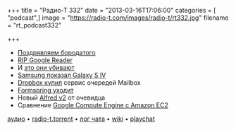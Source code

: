 +++
title = "Радио-Т 332"
date = "2013-03-16T17:06:00"
categories = [ "podcast",]
image = "https://radio-t.com/images/radio-t/rt332.jpg"
filename = "rt_podcast332"

+++

* [Поздрявляем бородатого](http://readwrite.com/2013/03/15/happy-birthday-richard-stallman)
* [RIP Google Reader](http://mashable.com/2013/03/13/google-kills-google-reader/)
* И [это они убивают](http://www.fsf.org/blogs/sysadmin/google-backslides-on-federated-instant-messaging-on-purpose)
* [Samsung показал Galaxy S IV](http://arstechnica.com/gadgets/2013/03/samsung-unveils-the-new-eight-core-galaxy-s-iv/)
* [Dropbox купил](http://mashable.com/2013/03/15/dropbox-buys-mailbox/) сервис очередей Mailbox
* [Formspring уходит](http://www.businessinsider.com/formspring-is-closing-2013-3)
* Новый [Alfred v2](http://www.engadget.com/2013/03/15/alfred-v2-brings-workflows-automates-what-automator-might-not/) от очевидца
* Сравнение [Google Compute Engine с Amazon EC2](http://gigaom.com/2013/03/15/by-the-numbers-how-google-compute-engine-stacks-up-to-amazon-ec2/)

[аудио](http://cdn.radio-t.com/rt_podcast332.mp3) • [radio-t.torrent](http://cdn.radio-t.com/torrents/rt_podcast332.mp3.torrent) • [лог чата](http://chat.radio-t.com/logs/radio-t-332.html) • [wiki](http://wiki.radio-t.com/%D0%92%D1%8B%D0%BF%D1%83%D1%81%D0%BA_332) • [playchat](http://playchat.radio-t.com/?vol=331)<audio src="http://cdn.radio-t.com/rt_podcast332.mp3" preload="none"></audio>
